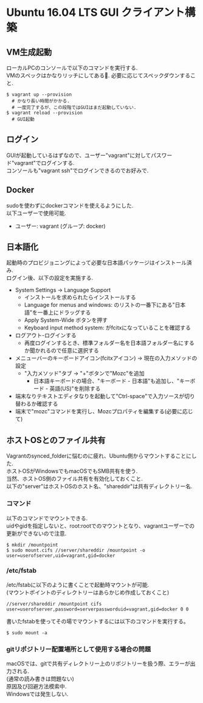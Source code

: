 Ubuntu 16.04 LTS GUI クライアント構築
======

VM生成起動
------

ローカルPCのコンソールで以下のコマンドを実行する.  
VMのスペックはかなりリッチにしてある. 必要に応じてスペックダウンすること.  
```
$ vagrant up --provision
  # かなり長い時間がかかる. 
  # 一度完了するが、この段階ではGUIはまだ起動していない.
$ vagrant reload --provision
  # GUI起動
```


ログイン
-------

GUIが起動しているはずなので、ユーザー"vagrant"に対してパスワード"vagrant"でログインする.  
コンソールも"vagrant ssh"でログインできるのでお好みで.  


Docker
------

sudoを使わずにdockerコマンドを使えるようにした.  
以下ユーザーで使用可能.  
- ユーザー: vagrant (グループ: docker)


日本語化
------

起動時のプロビジョニングによって必要な日本語パッケージはインストール済み.  
ログイン後、以下の設定を実施する.  
- System Settings -> Language Support
  - インストールを求められたらインストールする
  - Language for menus and windows: のリストの一番下にある"日本語"を一番上にドラッグする
  - Apply System-Wide ボタンを押す
  - Keyboard input method system: がfcitxになっていることを確認する
- ログアウト-ログインする
  - 再度ログインするとき、標準フォルダー名を日本語フォルダー名にするか聞かれるので任意に選択する
- メニューバーのキーボードアイコン(fcitxアイコン) -> 現在の入力メソッドの設定
  - "入力メソッド"タブ -> "+"ボタンで"Mozc"を追加
    - 日本語キーボードの場合、"キーボード - 日本語"も追加し、"キーボード - 英語(US)"を削除する
- 端末なりテキストエディタなりを起動して"Ctrl-space"で入力ソースが切り替わるか確認する
- 端末で"mozc"コマンドを実行し、Mozcプロパティを編集する(必要に応じて)


ホストOSとのファイル共有
------

Vagrantのsynced_folderに悩むのに疲れ、Ubuntu側からマウントすることにした.  
ホストOSがWindowsでもmacOSでもSMB共有を使う.  
当然、ホストOS側のファイル共有を有効化しておくこと.  
以下の"server"はホストOSのホスト名、"shareddir"は共有ディレクトリー名.  

### コマンド

以下のコマンドでマウントできる.  
uidやgidを指定しないと、root:rootでのマウントとなり、vagrantユーザーでの更新ができないので注意.  
```
$ mkdir /mountpoint
$ sudo mount.cifs //server/shareddir /mountpoint -o user=userofserver,uid=vagrant,gid=docker
```

### /etc/fstab

/etc/fstabに以下のように書くことで起動時マウントが可能.  
(マウントポイントのディレクトリーはあらかじめ作成しておくこと)
```
//server/shareddir /mountpoint cifs user=userofserver,password=serverpassworduid=vagrant,gid=docker 0 0
```
書いたfstabを使ってその場でマウントするには以下のコマンドを実行する。
```
$ sudo mount -a
```

### gitリポジトリー配置場所として使用する場合の問題

macOSでは、gitで共有ディレクトリー上のリポジトリーを扱う際、エラーが出力される.  
(通常の読み書きは問題ない)  
原因及び回避方法模索中.  
Windowsでは発生しない.  

